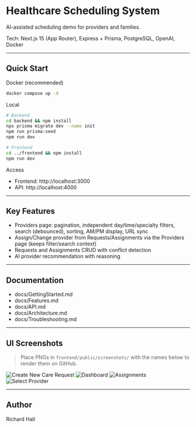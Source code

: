 # Healthcare Scheduling System

AI-assisted scheduling demo for providers and families.

Tech: Next.js 15 (App Router), Express + Prisma, PostgreSQL, OpenAI, Docker

---

## Quick Start

Docker (recommended)
```bash
docker compose up -d
```

Local
```bash
# Backend
cd backend && npm install
npx prisma migrate dev --name init
npm run prisma:seed
npm run dev

# Frontend
cd ../frontend && npm install
npm run dev
```

Access
- Frontend: http://localhost:3000
- API: http://localhost:4000

---

## Key Features
- Providers page: pagination, independent day/time/specialty filters, search (debounced), sorting, AM/PM display, URL sync
- Assign/Change provider from Requests/Assignments via the Providers page (keeps filter/search context)
- Requests and Assignments CRUD with conflict detection
- AI provider recommendation with reasoning

---

## Documentation
- docs/GettingStarted.md
- docs/Features.md
- docs/API.md
- docs/Architecture.md
- docs/Troubleshooting.md

---

## UI Screenshots

> Place PNGs in `frontend/public/screenshots/` with the names below to render them on GitHub.

![Create New Care Request](frontend/public/screenshots/create-request.png)
![Dashboard](frontend/public/screenshots/dashboard.png)
![Assignments](frontend/public/screenshots/assignments.png)
![Select Provider](frontend/public/screenshots/select-provider.png)

---

## Author
Richard Hall
